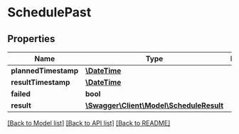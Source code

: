 # SchedulePast

## Properties
Name | Type | Description | Notes
------------ | ------------- | ------------- | -------------
**plannedTimestamp** | [**\DateTime**](\DateTime.md) |  | [optional] 
**resultTimestamp** | [**\DateTime**](\DateTime.md) |  | [optional] 
**failed** | **bool** |  | [optional] 
**result** | [**\Swagger\Client\Model\ScheduleResult**](ScheduleResult.md) |  | [optional] 

[[Back to Model list]](../README.md#documentation-for-models) [[Back to API list]](../README.md#documentation-for-api-endpoints) [[Back to README]](../README.md)



